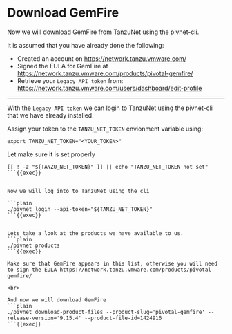 # Download GemFire

Now we will download GemFire from TanzuNet using the pivnet-cli.

It is assumed that you have already done the following:
* Created an account on https://network.tanzu.vmware.com/
* Signed the EULA for GemFire at https://network.tanzu.vmware.com/products/pivotal-gemfire/
* Retrieve your `Legacy API token` from: https://network.tanzu.vmware.com/users/dashboard/edit-profile

__________________________________

With the `Legacy API token` we can login to TanzuNet using the pivnet-cli that we have already installed.

Assign your token to the `TANZU_NET_TOKEN` envionment variable using:
```
export TANZU_NET_TOKEN="<YOUR_TOKEN>"
```

Let make sure it is set properly
```plain
[[ ! -z "${TANZU_NET_TOKEN}" ]] || echo "TANZU_NET_TOKEN not set"
```{{exec}}


Now we will log into to TanzuNet using the cli

```plain
./pivnet login --api-token="${TANZU_NET_TOKEN}"
```{{exec}}


Lets take a look at the products we have available to us.
```plain
./pivnet products
```{{exec}}

Make sure that GemFire appears in this list, otherwise you will need to sign the EULA https://network.tanzu.vmware.com/products/pivotal-gemfire/

<br>

And now we will download GemFire
```plain
./pivnet download-product-files --product-slug='pivotal-gemfire' --release-version='9.15.4' --product-file-id=1424916
```{{exec}}